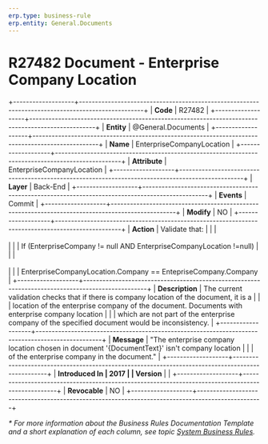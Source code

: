 ```yaml
---
erp.type: business-rule
erp.entity: General.Documents
---
```


# R27482 Document - Enterprise Company Location
+-------------------+--------------------------------------------------------------------------------------------------+
| **Code**          | R27482                                                                                           |
+-------------------+--------------------------------------------------------------------------------------------------+
| **Entity**        | @General.Documents                                                                               |
+-------------------+--------------------------------------------------------------------------------------------------+
| **Name**          | EnterpriseCompanyLocation                                                                        |
+-------------------+--------------------------------------------------------------------------------------------------+
| **Attribute**     | EnterpriseCompanyLocation                                                                        |
+-------------------+--------------------------------------------------------------------------------------------------+
| **Layer**         | Back-End                                                                                         |
+-------------------+--------------------------------------------------------------------------------------------------+
| **Events**        | Commit                                                                                           |
+-------------------+--------------------------------------------------------------------------------------------------+
| **Modify**        | NO                                                                                               |
+-------------------+--------------------------------------------------------------------------------------------------+
| **Action**        | Validate that:                                                                                   |
|                   | <br/><br/>                                                                                       |
|                   | If (EnterpriseCompany != null AND EnterpriseCompanyLocation !=null)                              |
|                   | <br/><br/>                                                                                       |
|                   | EnterpriseCompanyLocation.Company == EntepriseCompany.Company                                    |
+-------------------+--------------------------------------------------------------------------------------------------+
| **Description**   | The current validation checks that if there is company location of the document, it is a         |
|                   | location of the enterprise company of the document. Documents with enterprise company location   |
|                   | which are not part of the enterprise company of the specified document would be inconsistency.   |
+-------------------+--------------------------------------------------------------------------------------------------+
| **Message**       | \"The enterprise company location chosen in document \'{DocumentText}\' isn\'t company location  |
|                   | of the enterprise company in the document.\"                                                     |
+-------------------+--------------------------------------------------------------------------------------------------+
| **Introduced In   | 2017                                                                                             |
| Version**         |                                                                                                  |
+-------------------+--------------------------------------------------------------------------------------------------+
| **Revocable**     | NO                                                                                               |
+-------------------+--------------------------------------------------------------------------------------------------+

*\* For more information about the Business Rules Documentation Template and a short explanation of each column, see
topic [System Business Rules](../templates/template-description-system-business-rules.md).*
